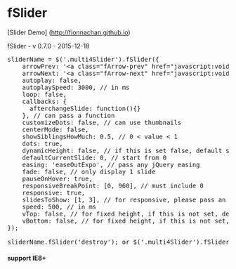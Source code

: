 # fSlider

[Slider Demo] (http://fionnachan.github.io)

fSlider - v 0.7.0 - 2015-12-18
<pre>sliderName = $('.multi4Slider').fSlider({
	arrowPrev: '&lt;a class="fArrow-prev" href="javascript:void(0);">&lt;/a>',
	arrowNext: '&lt;a class="fArrow-next" href="javascript:void(0);">&lt;/a>',	
	autoplay: false,	
	autoplaySpeed: 3000, // in ms
	loop: false,
	callbacks: {
	  afterchangeSlide: function(){}
	}, // can pass a function
	customizeDots: false, // can use thumbnails	
	centerMode: false,
	showSiblingsHowMuch: 0.5, // 0 < value < 1 
	dots: true,
	dynamicHeight: false, // if this is set false, default slider item vertical-align: middle
	defaultCurrentSlide: 0, // start from 0
	easing: 'easeOutExpo', // pass any jQuery easing
	fade: false, // only display 1 slide
	pauseOnHover: true,
	responsiveBreakPoint: [0, 960], // must include 0
	responsive: true,
	slidesToShow: [1, 3], // for responsive, please pass an array, for non-responsive, pass either integer or array 
	speed: 500, // in ms
	vTop: false, // for fixed height, if this is not set, default = vertical-align: middle
	vBottom: false, // for fixed height, if this is not set, default = vertical-align: middle
});

sliderName.fSlider('destroy'); or $('.multi4Slider').fSlider('destroy');
</pre>

#### support IE8+
